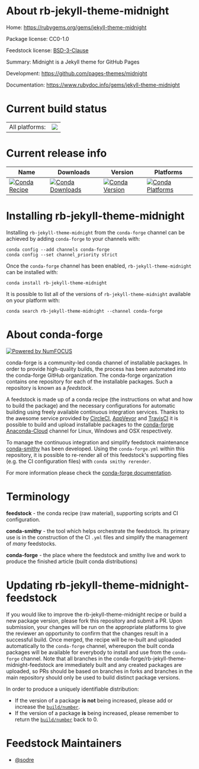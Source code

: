 About rb-jekyll-theme-midnight
==============================

Home: https://rubygems.org/gems/jekyll-theme-midnight

Package license: CC0-1.0

Feedstock license: [BSD-3-Clause](https://github.com/conda-forge/rb-jekyll-theme-midnight-feedstock/blob/master/LICENSE.txt)

Summary: Midnight is a Jekyll theme for GitHub Pages

Development: https://github.com/pages-themes/midnight

Documentation: https://www.rubydoc.info/gems/jekyll-theme-midnight

Current build status
====================


<table><tr><td>All platforms:</td>
    <td>
      <a href="https://dev.azure.com/conda-forge/feedstock-builds/_build/latest?definitionId=7719&branchName=master">
        <img src="https://dev.azure.com/conda-forge/feedstock-builds/_apis/build/status/rb-jekyll-theme-midnight-feedstock?branchName=master">
      </a>
    </td>
  </tr>
</table>

Current release info
====================

| Name | Downloads | Version | Platforms |
| --- | --- | --- | --- |
| [![Conda Recipe](https://img.shields.io/badge/recipe-rb--jekyll--theme--midnight-green.svg)](https://anaconda.org/conda-forge/rb-jekyll-theme-midnight) | [![Conda Downloads](https://img.shields.io/conda/dn/conda-forge/rb-jekyll-theme-midnight.svg)](https://anaconda.org/conda-forge/rb-jekyll-theme-midnight) | [![Conda Version](https://img.shields.io/conda/vn/conda-forge/rb-jekyll-theme-midnight.svg)](https://anaconda.org/conda-forge/rb-jekyll-theme-midnight) | [![Conda Platforms](https://img.shields.io/conda/pn/conda-forge/rb-jekyll-theme-midnight.svg)](https://anaconda.org/conda-forge/rb-jekyll-theme-midnight) |

Installing rb-jekyll-theme-midnight
===================================

Installing `rb-jekyll-theme-midnight` from the `conda-forge` channel can be achieved by adding `conda-forge` to your channels with:

```
conda config --add channels conda-forge
conda config --set channel_priority strict
```

Once the `conda-forge` channel has been enabled, `rb-jekyll-theme-midnight` can be installed with:

```
conda install rb-jekyll-theme-midnight
```

It is possible to list all of the versions of `rb-jekyll-theme-midnight` available on your platform with:

```
conda search rb-jekyll-theme-midnight --channel conda-forge
```


About conda-forge
=================

[![Powered by NumFOCUS](https://img.shields.io/badge/powered%20by-NumFOCUS-orange.svg?style=flat&colorA=E1523D&colorB=007D8A)](http://numfocus.org)

conda-forge is a community-led conda channel of installable packages.
In order to provide high-quality builds, the process has been automated into the
conda-forge GitHub organization. The conda-forge organization contains one repository
for each of the installable packages. Such a repository is known as a *feedstock*.

A feedstock is made up of a conda recipe (the instructions on what and how to build
the package) and the necessary configurations for automatic building using freely
available continuous integration services. Thanks to the awesome service provided by
[CircleCI](https://circleci.com/), [AppVeyor](https://www.appveyor.com/)
and [TravisCI](https://travis-ci.com/) it is possible to build and upload installable
packages to the [conda-forge](https://anaconda.org/conda-forge)
[Anaconda-Cloud](https://anaconda.org/) channel for Linux, Windows and OSX respectively.

To manage the continuous integration and simplify feedstock maintenance
[conda-smithy](https://github.com/conda-forge/conda-smithy) has been developed.
Using the ``conda-forge.yml`` within this repository, it is possible to re-render all of
this feedstock's supporting files (e.g. the CI configuration files) with ``conda smithy rerender``.

For more information please check the [conda-forge documentation](https://conda-forge.org/docs/).

Terminology
===========

**feedstock** - the conda recipe (raw material), supporting scripts and CI configuration.

**conda-smithy** - the tool which helps orchestrate the feedstock.
                   Its primary use is in the construction of the CI ``.yml`` files
                   and simplify the management of *many* feedstocks.

**conda-forge** - the place where the feedstock and smithy live and work to
                  produce the finished article (built conda distributions)


Updating rb-jekyll-theme-midnight-feedstock
===========================================

If you would like to improve the rb-jekyll-theme-midnight recipe or build a new
package version, please fork this repository and submit a PR. Upon submission,
your changes will be run on the appropriate platforms to give the reviewer an
opportunity to confirm that the changes result in a successful build. Once
merged, the recipe will be re-built and uploaded automatically to the
`conda-forge` channel, whereupon the built conda packages will be available for
everybody to install and use from the `conda-forge` channel.
Note that all branches in the conda-forge/rb-jekyll-theme-midnight-feedstock are
immediately built and any created packages are uploaded, so PRs should be based
on branches in forks and branches in the main repository should only be used to
build distinct package versions.

In order to produce a uniquely identifiable distribution:
 * If the version of a package **is not** being increased, please add or increase
   the [``build/number``](https://docs.conda.io/projects/conda-build/en/latest/resources/define-metadata.html#build-number-and-string).
 * If the version of a package **is** being increased, please remember to return
   the [``build/number``](https://docs.conda.io/projects/conda-build/en/latest/resources/define-metadata.html#build-number-and-string)
   back to 0.

Feedstock Maintainers
=====================

* [@sodre](https://github.com/sodre/)

